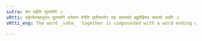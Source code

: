 ```yaml
---
sutra: तेन सहेति तुल्ययोगे ॥
vRtti: सहेत्येतच्छत्रुरूप तुल्ययोगे वर्नमानं तेनेति तृतीयान्तेन सह समस्यते बहुव्रीहिश्च समासो भवति ॥
vRtti_eng: The word _saha_ 'together is compounded with a word ending with the third case-affix and the compound is _Bahuvrihi_; provided that, the companion and the person accompanied are equally affected by any, action or thing, in the same manner.

---
```


